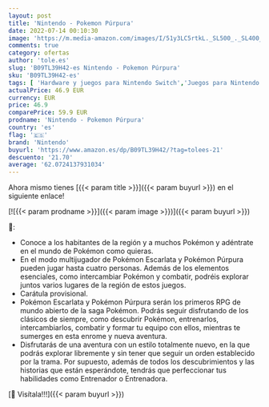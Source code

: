 ```yaml
---
layout: post
title: 'Nintendo - Pokemon Púrpura'
date: 2022-07-14 00:10:30
image: 'https://m.media-amazon.com/images/I/51y3LC5rtkL._SL500_._SL400_.jpg'
comments: true
category: ofertas
author: 'tole.es'
slug: 'B09TL39H42-es Nintendo - Pokemon Púrpura'
sku: 'B09TL39H42-es'
tags: [ 'Hardware y juegos para Nintendo Switch','Juegos para Nintendo Switch','Videojuegos','nintendo','🇪🇸', ]
actualPrice: 46.9 EUR
currency: EUR
price: 46.9
comparePrice: 59.9 EUR
prodname: 'Nintendo - Pokemon Púrpura'
country: 'es'
flag: '🇪🇸'
brand: 'Nintendo'
buyurl: 'https://www.amazon.es/dp/B09TL39H42/?tag=tolees-21'
descuento: '21.70'
average: '62.0724137931034'
---
```


Ahora mismo tienes [{{< param title >}}]({{< param buyurl >}}) en el siguiente enlace!

[![{{< param prodname >}}]({{< param image >}})]({{< param buyurl >}})

🔎:

- Conoce a los habitantes de la región y a muchos Pokémon y adéntrate en el mundo de Pokémon como quieras.
- En el modo multijugador de Pokémon Escarlata y Pokémon Púrpura pueden jugar hasta cuatro personas.​ Además de los elementos esenciales, como intercambiar Pokémon y combatir, podréis explorar juntos varios lugares de la región de estos juegos.
- Carátula provisional.
- Pokémon Escarlata y Pokémon Púrpura serán los primeros RPG de mundo abierto de la saga Pokémon. Podrás seguir disfrutando de los clásicos de siempre, como descubrir Pokémon, entrenarlos, intercambiarlos, combatir y formar tu equipo con ellos, mientras te sumerges en esta enrome y nueva aventura.
- Disfrutarás de una aventura con un estilo totalmente nuevo, en la que podrás explorar libremente y sin tener que seguir un orden establecido por la trama. Por supuesto, además de todos los descubrimientos y las historias que están esperándote, tendrás que perfeccionar tus habilidades como Entrenador o Entrenadora.

[🛒 Visítala!!!]({{< param buyurl >}})
